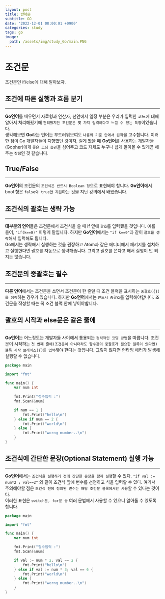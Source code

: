 ```yaml
---
layout: post
title: 반복문
subtitle: GO
date: '2022-12-01 00:00:01 +0900'
categories: study
tags: go
image:
  path: /assets/img/study_Go/main.PNG
---
```


# 조건문
조건문인 if/else에 대해 알아보자.

<!--more-->

## 조건에 따른 실행과 흐름 분기
---
**Go언어**를 배우면서 자료형과 연산자, 선언에서 일정 부분은 우리가 입력한 코드에 대해 알아서 처리해줬기에 `편리했지만 조건문은 몇 가지 엄격하다고 느낄 수 있는 특징`이있습니다. <br>
생각해보면 **Go**라는 언어는 부드러워보여도 `나름의 기준 안에서 원칙`을 고수합니다. 
이러한 점이 Go 개발자들이 지향했던 것이자, 길게 봤을 때 **Go언어**를 사용하는 개발자들(Gopher)에게 
`좋은 코딩 습관`을 심어주고 코드 자체도 누구나 쉽게 알아볼 수 있게끔 해주는 `장점`인 것 같습니다. <br>

## True/False
---
**Go언어**의 조건문의 `조건식은 반드시 Boolean 형`으로 표현돼야 합니다. 
**Go언어**에서 bool 형은 `false와 true만 지원`하는 것을 지난 강의에서 배웠습니다. <br>

## 조건식의 괄호는 생략 가능
---
**대부분의 언어**들은 조건문에서 조건식을 쓸 때 if 옆에 `괄호`를 입력했을 것입니다. 
예를 들어, `"if(k==0)"` 이렇게 말입니다. 하지만 **Go언어**에서는 `"if k==0"`과 같이 `괄호를 생략`해서 입력해도 됩니다. <br>
Go에서는 생략해서 실행하는 것을 권장하고 Atom과 같은 에디터에서 패키지를 설치하고 실행한다면 괄호를 자동으로 생략해줍니다. 그리고 괄호를 쓴다고 해서 실행이 안 되지는 않습니다. <br>

## 조건문의 중괄호는 필수
---
**다른 언어**에서는 조건문을 쓰면서 조건문이 한 줄일 때 조건 블럭을 표시하는 `중괄호({})를 생략`하는 경우가 있습니다. 하지만 **Go언어**에서는 `반드시 중괄호`를 입력해야합니다. 
조건문을 작성할 때는 꼭 조건 블럭 안에 넣어야합니다. <br>

## 괄호의 시작과 else문은 같은 줄에
---
**Go언어**는 어느정도는 개발자들 사이에서 통용되는 `정석적인 코딩 방법`을 따릅니다.
조건문이 시작하는 `첫 번째 줄에(조건문이 아니더라도 함수같이 중괄호가 필요한 블록이 있다면) 블록 시작 브레이스({)를 입력`해야 한다는 것입니다. 그렇지 않다면 런타임 에러가 발생해 실행할 수 없습니다. <br>
```go
package main

import "fmt"

func main() {
	var num int
	
	fmt.Print("정수입력 :")
	fmt.Scan(&num)

	if num == 1 {
		fmt.Print("hello\n")
	} else if num == 2 {
		fmt.Print("world\n")
	} else {
		fmt.Print("worng number..\n")
	}
}
```

## 조건식에 간단한 문장(Optional Statement) 실행 가능
---
**Go언어**에서는 `조건식을 실행하기 전에 간단한 문장을 함께 실행`할 수 있다. 
`"if val := num*2 ; val==2"` 와 같이 조건식 앞에 변수를 선언하고 식을 입력할 수 있다. 
여기서 주의해야할 점은 `조건식 전에 정의된 변수는 해당 조건문 블록에서만 사용`할 수 있다는 것이다. <br>
이러한 표현은 `switch문, for문 등` 여러 문법에서 사용할 수 있으니 알아둘 수 있도록 합니다. <br>
```go
package main

import "fmt"

func main() {
	var num int

	fmt.Print("정수입력 :")
	fmt.Scan(&num)

	if val := num * 2; val == 2 {
		fmt.Print("hello\n")
	} else if val := num * 3; val == 6 {
		fmt.Print("world\n")
	} else {
		fmt.Print("worng number..\n")
	}
}
```